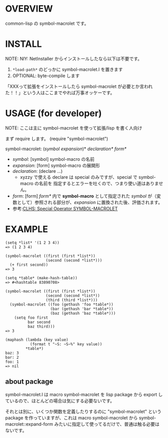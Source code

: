 OVERVIEW
============
common-lisp の symbol-macrolet です。

INSTALL
==========
NOTE: NIY: NetInstaller からインストールしたなら以下は不要です。
1. `*load-path*` のどっかに symbol-macrolet.l を置きます
2. OPTIONAL: byte-compile します

「XXXって拡張をインストールしたら symbol-macrolet が必要とか言われた！！」という人はここまでやれば万事オッケーです。


USAGE (for developer)
======================
NOTE: ここは主に symbol-macrolet を使って拡張/lisp を書く人向け

まず require します。
    (require "symbol-macrolet")

symbol-macrolet: (_symbol_ _expansion_)* _declaration*_ _form*_
- _symbol_: [symbol] symbol-macro の名前
- _expansion_: [form] symbol-macro の展開形
- _declaration_: (declare ...)
   - xyzzy で使える declare は special のみですが、special で symbol-macro の名前を
     指定するとエラーを吐くので、つまり使い道はありません。
- _form_: [form]
_form*_ 内で **symbol-macro** として指定された _symbol_ が（変数として）参照される部分が、_expansion_ に置換された後、評価されます。
- 参考:[CLHS: Special Operator SYMBOL-MACROLET](http://www.lispworks.com/documentation/lw50/CLHS/Body/s_symbol.htm#symbol-macrolet)

EXAMPLE
==========
    (setq *list* '(1 2 3 4))
    => (1 2 3 4)
    
    (symbol-macrolet ((first (first *list*))
                      (second (second *list*)))
      (+ first second))
    => 3
    
    (setq *table* (make-hash-table))
    => #<hashtable 83890708>
    
    (symbol-macrolet ((first (first *list*))
                      (second (second *list*))
                      (third (third *list*)))
      (symbol-macrolet ((foo (gethash 'foo *table*))
                        (bar (gethash 'bar *table*))
                        (baz (gethash 'baz *table*)))
        (setq foo first
              bar second
              baz third)))
    => 3
    
    (maphash (lambda (key value)
               (format t "~S: ~S~%" key value))
             *table*)
    baz: 3
    bar: 2
    foo: 1
    => nil

about package
--------------
symbol-macrolet.l は macro symbol-macrolet を lisp package から export しているので、ほとんどの場合は気にする必要ないです。

それとは別に、いくつか関数を定義したりするのに "symbol-macrolet" という package を作っていますが、これは macro symbol-macrolet から symbol-macrolet::expand-form みたいに指定して使ってるだけで、普通は触る必要はないです。

